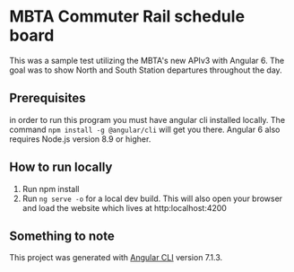 # MBTA Commuter Rail schedule board
This was a sample test utilizing the MBTA's new APIv3 with Angular 6. The goal was to show North and South Station departures throughout the day.

## Prerequisites
in order to run this program you must have angular cli installed locally. The command `npm install -g @angular/cli` will get you there. Angular 6 also requires Node.js version 8.9 or higher.

## How to run locally
1. Run npm install
2. Run `ng serve -o` for a local dev build. This will also open your browser and load the website which lives at http:localhost:4200
## Something to note

This project was generated with [Angular CLI](https://github.com/angular/angular-cli) version 7.1.3.
